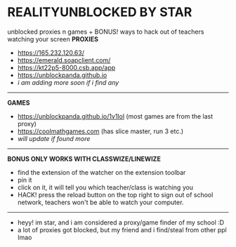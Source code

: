 # REALITYUNBLOCKED BY STAR
unblocked proxies n games + BONUS! ways to hack out of teachers watching your screen
**PROXIES**
- https://165.232.120.63/
- https://emerald.soapclient.com/
- https://kt22p5-8000.csb.app/app
- https://unblockpanda.github.io
- *i am adding more soon if i find any*
-----
  **GAMES**
- https://unblockpanda.github.io/1v1lol (most games are from the last proxy)
- https://coolmathgames.com (has slice master, run 3 etc.)
- *will update if found more*
-----
**BONUS ONLY WORKS WITH CLASSWIZE/LINEWIZE**
- find the extension of the watcher on the extension toolbar
- pin it
- click on it, it will tell you which teacher/class is watching you
- HACK! press the reload button on the top right to sign out of school network, teachers won't be able to watch your computer.
-----
- heyy! im star, and i am considered a proxy/game finder of my school :D
- a lot of proxies got blocked, but my friend and i find/steal from other ppl lmao
